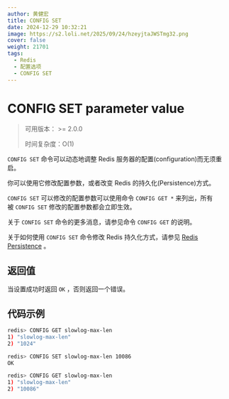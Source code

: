 ```yaml
---
author: 黄健宏
title: CONFIG SET
date: 2024-12-29 10:32:21
image: https://s2.loli.net/2025/09/24/hzeyjtaJWSTmg32.png
cover: false
weight: 21701
tags:
  - Redis
  - 配置选项
  - CONFIG SET
---
```


# CONFIG SET parameter value

> 可用版本： >= 2.0.0
> 
> 时间复杂度：O(1)

`CONFIG SET` 命令可以动态地调整 Redis 服务器的配置(configuration)而无须重启。

你可以使用它修改配置参数，或者改变 Redis 的持久化(Persistence)方式。

`CONFIG SET` 可以修改的配置参数可以使用命令 `CONFIG GET *` 来列出，所有被 `CONFIG SET` 修改的配置参数都会立即生效。

关于 `CONFIG SET` 命令的更多消息，请参见命令 `CONFIG GET` 的说明。

关于如何使用 `CONFIG SET` 命令修改 Redis 持久化方式，请参见 [Redis Persistence](http://redis.io/topics/persistence) 。

## 返回值

当设置成功时返回 `OK` ，否则返回一个错误。

## 代码示例

```bash
redis> CONFIG GET slowlog-max-len
1) "slowlog-max-len"
2) "1024"

redis> CONFIG SET slowlog-max-len 10086
OK

redis> CONFIG GET slowlog-max-len
1) "slowlog-max-len"
2) "10086"
```